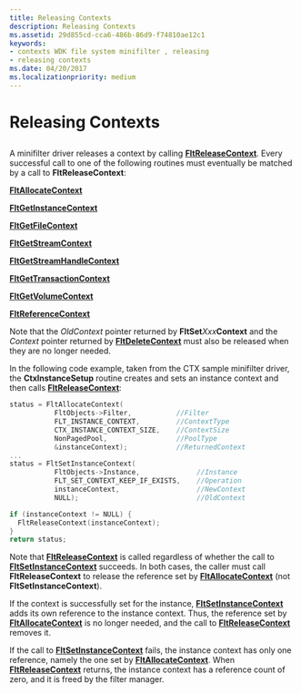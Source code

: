 ```yaml
---
title: Releasing Contexts
description: Releasing Contexts
ms.assetid: 29d855cd-cca6-486b-86d9-f74810ae12c1
keywords:
- contexts WDK file system minifilter , releasing
- releasing contexts
ms.date: 04/20/2017
ms.localizationpriority: medium
---
```


# Releasing Contexts


## <span id="ddk_registering_the_minifilter_if"></span><span id="DDK_REGISTERING_THE_MINIFILTER_IF"></span>


A minifilter driver releases a context by calling [**FltReleaseContext**](/windows-hardware/drivers/ddi/fltkernel/nf-fltkernel-fltreleasecontext). Every successful call to one of the following routines must eventually be matched by a call to **FltReleaseContext**:

[**FltAllocateContext**](/windows-hardware/drivers/ddi/fltkernel/nf-fltkernel-fltallocatecontext)

[**FltGetInstanceContext**](/windows-hardware/drivers/ddi/fltkernel/nf-fltkernel-fltgetinstancecontext)

[**FltGetFileContext**](/windows-hardware/drivers/ddi/fltkernel/nf-fltkernel-fltgetfilecontext)

[**FltGetStreamContext**](/windows-hardware/drivers/ddi/fltkernel/nf-fltkernel-fltgetstreamcontext)

[**FltGetStreamHandleContext**](/windows-hardware/drivers/ddi/fltkernel/nf-fltkernel-fltgetstreamhandlecontext)

[**FltGetTransactionContext**](/windows-hardware/drivers/ddi/fltkernel/nf-fltkernel-fltgettransactioncontext)

[**FltGetVolumeContext**](/windows-hardware/drivers/ddi/fltkernel/nf-fltkernel-fltgetvolumecontext)

[**FltReferenceContext**](/windows-hardware/drivers/ddi/fltkernel/nf-fltkernel-fltreferencecontext)

Note that the *OldContext* pointer returned by **FltSet***Xxx***Context** and the *Context* pointer returned by [**FltDeleteContext**](/windows-hardware/drivers/ddi/fltkernel/nf-fltkernel-fltdeletecontext) must also be released when they are no longer needed.

In the following code example, taken from the CTX sample minifilter driver, the **CtxInstanceSetup** routine creates and sets an instance context and then calls [**FltReleaseContext**](/windows-hardware/drivers/ddi/fltkernel/nf-fltkernel-fltreleasecontext):

```cpp
status = FltAllocateContext(
           FltObjects->Filter,           //Filter
           FLT_INSTANCE_CONTEXT,         //ContextType
           CTX_INSTANCE_CONTEXT_SIZE,    //ContextSize
           NonPagedPool,                 //PoolType
           &instanceContext);            //ReturnedContext
...
status = FltSetInstanceContext(
           FltObjects->Instance,              //Instance
           FLT_SET_CONTEXT_KEEP_IF_EXISTS,    //Operation
           instanceContext,                   //NewContext
           NULL);                             //OldContext

if (instanceContext != NULL) {
  FltReleaseContext(instanceContext);
}
return status;
```

Note that [**FltReleaseContext**](/windows-hardware/drivers/ddi/fltkernel/nf-fltkernel-fltreleasecontext) is called regardless of whether the call to [**FltSetInstanceContext**](/windows-hardware/drivers/ddi/fltkernel/nf-fltkernel-fltsetinstancecontext) succeeds. In both cases, the caller must call **FltReleaseContext** to release the reference set by [**FltAllocateContext**](/windows-hardware/drivers/ddi/fltkernel/nf-fltkernel-fltallocatecontext) (not **FltSetInstanceContext**).

If the context is successfully set for the instance, [**FltSetInstanceContext**](/windows-hardware/drivers/ddi/fltkernel/nf-fltkernel-fltsetinstancecontext) adds its own reference to the instance context. Thus, the reference set by [**FltAllocateContext**](/windows-hardware/drivers/ddi/fltkernel/nf-fltkernel-fltallocatecontext) is no longer needed, and the call to [**FltReleaseContext**](/windows-hardware/drivers/ddi/fltkernel/nf-fltkernel-fltreleasecontext) removes it.

If the call to [**FltSetInstanceContext**](/windows-hardware/drivers/ddi/fltkernel/nf-fltkernel-fltsetinstancecontext) fails, the instance context has only one reference, namely the one set by [**FltAllocateContext**](/windows-hardware/drivers/ddi/fltkernel/nf-fltkernel-fltallocatecontext). When [**FltReleaseContext**](/windows-hardware/drivers/ddi/fltkernel/nf-fltkernel-fltreleasecontext) returns, the instance context has a reference count of zero, and it is freed by the filter manager.

 

